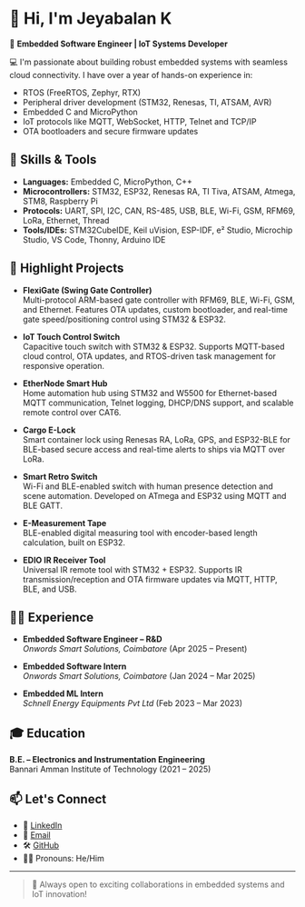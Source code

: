 # 👋 Hi, I'm Jeyabalan K

🎯 **Embedded Software Engineer | IoT Systems Developer**

💻 I'm passionate about building robust embedded systems with seamless cloud connectivity. I have over a year of hands-on experience in:
- RTOS (FreeRTOS, Zephyr, RTX)
- Peripheral driver development (STM32, Renesas, TI, ATSAM, AVR)
- Embedded C and MicroPython
- IoT protocols like MQTT, WebSocket, HTTP, Telnet and TCP/IP
- OTA bootloaders and secure firmware updates

## 🔧 Skills & Tools

- **Languages:** Embedded C, MicroPython, C++
- **Microcontrollers:** STM32, ESP32, Renesas RA, TI Tiva, ATSAM, Atmega, STM8, Raspberry Pi
- **Protocols:** UART, SPI, I2C, CAN, RS-485, USB, BLE, Wi-Fi, GSM, RFM69, LoRa, Ethernet, Thread
- **Tools/IDEs:** STM32CubeIDE, Keil uVision, ESP-IDF, e² Studio, Microchip Studio, VS Code, Thonny, Arduino IDE

## 🚀 Highlight Projects

- **FlexiGate (Swing Gate Controller)**  
  Multi-protocol ARM-based gate controller with RFM69, BLE, Wi-Fi, GSM, and Ethernet. Features OTA updates, custom bootloader, and real-time gate speed/positioning control using STM32 & ESP32.

- **IoT Touch Control Switch**  
  Capacitive touch switch with STM32 & ESP32. Supports MQTT-based cloud control, OTA updates, and RTOS-driven task management for responsive operation.

- **EtherNode Smart Hub**  
  Home automation hub using STM32 and W5500 for Ethernet-based MQTT communication, Telnet logging, DHCP/DNS support, and scalable remote control over CAT6.

- **Cargo E-Lock**  
  Smart container lock using Renesas RA, LoRa, GPS, and ESP32-BLE for BLE-based secure access and real-time alerts to ships via MQTT over LoRa.

- **Smart Retro Switch**  
  Wi-Fi and BLE-enabled switch with human presence detection and scene automation. Developed on ATmega and ESP32 using MQTT and BLE GATT.

- **E-Measurement Tape**  
  BLE-enabled digital measuring tool with encoder-based length calculation, built on ESP32.

- **EDIO IR Receiver Tool**  
  Universal IR remote tool with STM32 + ESP32. Supports IR transmission/reception and OTA firmware updates via MQTT, HTTP, BLE, and USB.

## 👨‍💼 Experience

- **Embedded Software Engineer – R&D**  
  *Onwords Smart Solutions, Coimbatore* (Apr 2025 – Present)

- **Embedded Software Intern**  
  *Onwords Smart Solutions, Coimbatore* (Jan 2024 – Mar 2025)

- **Embedded ML Intern**  
  *Schnell Energy Equipments Pvt Ltd* (Feb 2023 – Mar 2023)

## 🎓 Education

**B.E. – Electronics and Instrumentation Engineering**  
Bannari Amman Institute of Technology (2021 – 2025)

## 📫 Let's Connect

- 🔗 [LinkedIn](https://linkedin.com/in/jeyabalan-k-287abb232)
- 💌 [Email](mailto:jeyabalank4@gmail.com)
- 🛠️ [GitHub](https://github.com/jeyabalan-1902)
- 🧑‍💼 Pronouns: He/Him

---

> 🌟 Always open to exciting collaborations in embedded systems and IoT innovation!

<!---
jeyabalan-1902/jeyabalan-1902 is a ✨ special ✨ repository because its `README.md` (this file) appears on your GitHub profile.
You can click the Preview link to take a look at your changes.
--->
